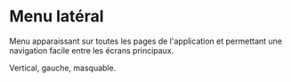 # Menu latéral

Menu apparaissant sur toutes les pages de l'application et permettant une navigation facile entre les écrans principaux.

Vertical, gauche, masquable.
